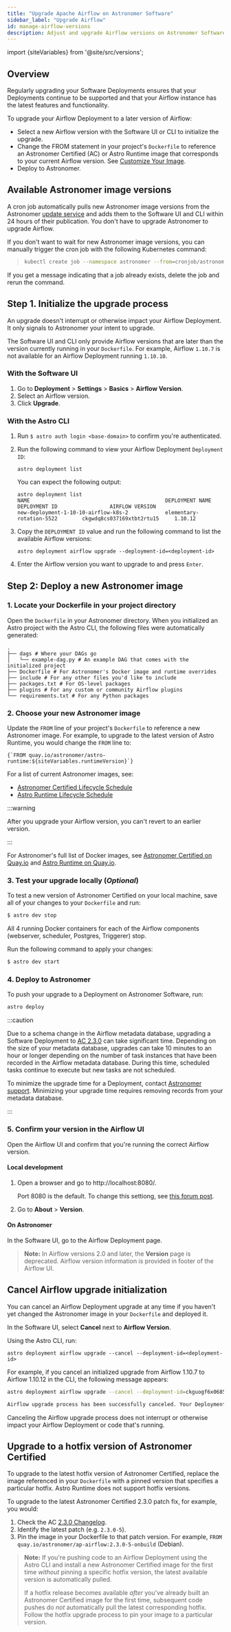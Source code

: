 ```yaml
---
title: "Upgrade Apache Airflow on Astronomer Software"
sidebar_label: "Upgrade Airflow"
id: manage-airflow-versions
description: Adjust and upgrade Airflow versions on Astronomer Software.
---
```


import {siteVariables} from '@site/src/versions';

## Overview

Regularly upgrading your Software Deployments ensures that your Deployments continue to be supported and that your Airflow instance has the latest features and functionality.

To upgrade your Airflow Deployment to a later version of Airflow:

- Select a new Airflow version with the Software UI or CLI to initialize the upgrade.
- Change the FROM statement in your project's `Dockerfile` to reference an Astronomer Certified (AC) or Astro Runtime image that corresponds to your current Airflow version. See [Customize Your Image](customize-image.md).
- Deploy to Astronomer.

## Available Astronomer image versions

A cron job automatically pulls new Astronomer image versions from the Astronomer [update service](http://updates.astronomer.io/) and adds them to the Software UI and CLI within 24 hours of their publication. You don't have to upgrade Astronomer to upgrade Airflow.

If you don't want to wait for new Astronomer image versions, you can manually trigger the cron job with the following Kubernetes command:

> ```sh
> kubectl create job --namespace astronomer --from=cronjob/astronomer-houston-update-airflow-check airflow-update-check-first-run
> ```
>
If you get a message indicating that a job already exists, delete the job and rerun the command.


## Step 1. Initialize the upgrade process

An upgrade doesn't interrupt or otherwise impact your Airflow Deployment. It only signals to Astronomer your intent to upgrade.

The Software UI and CLI only provide Airflow versions that are later than the version currently running in your `Dockerfile`. For example, Airflow `1.10.7` is not available for an Airflow Deployment running `1.10.10`.

### With the Software UI

1. Go to **Deployment** > **Settings** > **Basics** > **Airflow Version**.
2. Select an Airflow version.
3. Click **Upgrade**.

### With the Astro CLI

1. Run `$ astro auth login <base-domain>` to confirm you're authenticated.

2. Run the following command to view your Airflow Deployment `Deployment ID`:

    ```
    astro deployment list
    ```
    You can expect the following output:

    ```
    astro deployment list
    NAME                                            DEPLOYMENT NAME                 DEPLOYMENT ID                 AIRFLOW VERSION
    new-deployment-1-10-10-airflow-k8s-2            elementary-rotation-5522        ckgwdq8cs037169xtbt2rtu15     1.10.12
    ```

3. Copy the `DEPLOYMENT ID` value and run the following command to list the available Airflow versions:

    ```
    astro deployment airflow upgrade --deployment-id=<deployment-id>
    ```

4. Enter the Airflow version you want to upgrade to and press `Enter`.

## Step 2: Deploy a new Astronomer image

### 1. Locate your Dockerfile in your project directory

Open the `Dockerfile` in your Astronomer directory. When you initialized an Astro project with the Astro CLI, the following files were automatically generated:

```
.
├── dags # Where your DAGs go
│   └── example-dag.py # An example DAG that comes with the initialized project
├── Dockerfile # For Astronomer's Docker image and runtime overrides
├── include # For any other files you'd like to include
├── packages.txt # For OS-level packages
├── plugins # For any custom or community Airflow plugins
└── requirements.txt # For any Python packages
```

### 2. Choose your new Astronomer image

<!--- Version-specific -->

Update the `FROM` line of your project's `Dockerfile` to reference a new Astronomer image. For example, to upgrade to the latest version of Astro Runtime, you would change the `FROM` line to:

<pre><code parentName="pre">{`FROM quay.io/astronomer/astro-runtime:${siteVariables.runtimeVersion}`}</code></pre>

For a list of current Astronomer images, see:

- [Astronomer Certified Lifecycle Schedule](ac-support-policy.md#astronomer-certified-lifecycle-schedule)
- [Astro Runtime Lifecycle Schedule](https://docs.astronomer.io/astro/runtime-version-lifecycle-policy#astro-runtime-lifecycle-schedule)

:::warning

After you upgrade your Airflow version, you can't revert to an earlier version.

:::

For Astronomer's full list of Docker images, see [Astronomer Certified on Quay.io](https://quay.io/repository/astronomer/ap-airflow?tab=tags) and [Astro Runtime on Quay.io](https://quay.io/repository/astronomer/astro-runtime?tab=tags).

### 3. Test your upgrade locally (_Optional_)

To test a new version of Astronomer Certified on your local machine, save all of your changes to your `Dockerfile` and run:

```sh
$ astro dev stop
```

All 4 running Docker containers for each of the Airflow components (webserver, scheduler, Postgres, Triggerer) stop.

Run the following command to apply your changes:

```sh
$ astro dev start
```

### 4. Deploy to Astronomer

To push your upgrade to a Deployment on Astronomer Software, run:

```sh
astro deploy
```

:::caution

Due to a schema change in the Airflow metadata database, upgrading a Software Deployment to [AC 2.3.0](https://github.com/astronomer/ap-airflow/blob/master/2.3.0/CHANGELOG.md) can take significant time. Depending on the size of your metadata database, upgrades can take 10 minutes to an hour or longer depending on the number of task instances that have been recorded in the Airflow metadata database. During this time, scheduled tasks continue to execute but new tasks are not scheduled.

To minimize the upgrade time for a Deployment, contact [Astronomer support](https://support.astronomer.io). Minimizing your upgrade time requires removing records from your metadata database.

:::

### 5. Confirm your version in the Airflow UI

Open the Airflow UI and confirm that you're running the correct Airflow version.

#### Local development

1. Open a browser and go to http://localhost:8080/.

    Port 8080 is the default. To change this settiong, see [this forum post](https://forum.astronomer.io/t/i-already-have-the-ports-that-the-cli-is-trying-to-use-8080-5432-occupied-can-i-change-the-ports-when-starting-a-project/48).

2. Go to **About** > **Version**.

#### On Astronomer

In the Software UI, go to the Airflow Deployment page.

> **Note:** In Airflow versions 2.0 and later, the **Version** page is deprecated. Airflow version information is provided in footer of the Airflow UI.

## Cancel Airflow upgrade initialization

You can cancel an Airflow Deployment upgrade at any time if you haven't yet changed the Astronomer image in your `Dockerfile` and deployed it.

In the Software UI, select **Cancel** next to **Airflow Version**.

Using the Astro CLI, run:

```
astro deployment airflow upgrade --cancel --deployment-id=<deployment-id>
```

For example, if you cancel an initialized upgrade from Airflow 1.10.7 to Airflow 1.10.12 in the CLI, the following message appears:

```bash
astro deployment airflow upgrade --cancel --deployment-id=ckguogf6x0685ewxtebr4v04x

Airflow upgrade process has been successfully canceled. Your Deployment was not interrupted and you are still running Airflow 1.10.7.
```

Canceling the Airflow upgrade process does not interrupt or otherwise impact your Airflow Deployment or code that's running.

## Upgrade to a hotfix version of Astronomer Certified

To upgrade to the latest hotfix version of Astronomer Certified, replace the image referenced in your `Dockerfile` with a pinned version that specifies a particular hotfix. Astro Runtime does not support hotfix versions.

To upgrade to the latest Astronomer Certified 2.3.0 patch fix, for example, you would:

1. Check the AC [2.3.0 Changelog](https://github.com/astronomer/ap-airflow/blob/master/2.3.0/CHANGELOG.md).
2. Identify the latest patch (e.g. `2.3.0-5`).
3. Pin the image in your Dockerfile to that patch version. For example,  `FROM quay.io/astronomer/ap-airflow:2.3.0-5-onbuild` (Debian).

> **Note:** If you're pushing code to an Airflow Deployment using the Astro CLI and install a new Astronomer Certified image for the first time _without_ pinning a specific hotfix version, the latest available version is automatically pulled.
>
> If a hotfix release becomes available _after_ you've already built an Astronomer Certified image for the first time, subsequent code pushes do _not_ automatically pull the latest corresponding hotfix. Follow the hotfix upgrade process to pin your image to a particular version.
